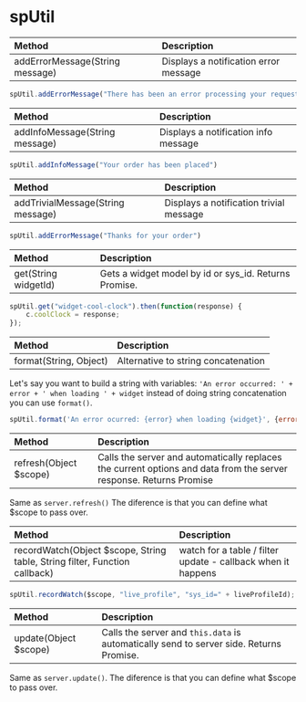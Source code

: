 # spUtil

| Method | Description|
| :------ | :----------- |
| addErrorMessage(String message)| Displays a notification error message |

```javascript
spUtil.addErrorMessage("There has been an error processing your request")
```

| Method | Description|
| :------ | :----------- |
| addInfoMessage(String message) | Displays a notification info message | 

```javascript
spUtil.addInfoMessage("Your order has been placed")
```

| Method | Description|
| :------ | :----------- |
| addTrivialMessage(String message)| Displays a notification trivial message |

```javascript
spUtil.addErrorMessage("Thanks for your order")
```

| Method | Description|
| :------ | :----------- |
| get(String widgetId) | Gets a widget model by id or sys_id. Returns Promise. |

```javascript
spUtil.get("widget-cool-clock").then(function(response) {
    c.coolClock = response;
});
```


| Method | Description|
| :------ | :----------- |
| format(String, Object) | Alternative to string concatenation | 

Let's say you want to build a string with variables: `'An error occurred: ' + error + ' when loading ' + widget`
instead of doing string concatenation you can use `format()`. 
```javascript
spUtil.format('An error ocurred: {error} when loading {widget}', {error: '404', widget: 'sp-widget'})
```

| Method | Description|
| :------ | :----------- |
| refresh(Object $scope) | Calls the server and automatically replaces the current options and data from the server response. Returns Promise |

Same as `server.refresh()`  The diference is that you can define what $scope to pass over. 

| Method | Description|
| :------ | :----------- |
| recordWatch(Object $scope, String table, String filter, Function callback)| watch for a table / filter update - callback when it happens |

```javascript
spUtil.recordWatch($scope, "live_profile", "sys_id=" + liveProfileId);
```

| Method | Description|
| :------ | :----------- |
| update(Object $scope)  | Calls the server and `this.data` is automatically send to server side. Returns Promise. |

Same as `server.update()`. The diference is that you can define what $scope to pass over. 















